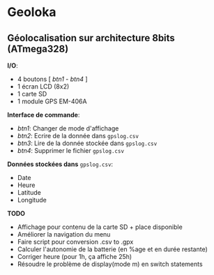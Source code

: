 # Geoloka

## Géolocalisation sur architecture 8bits (ATmega328)


**I/O**:
- 4 boutons [ _btn1_ - _btn4_ ]
- 1 écran LCD (8x2)
- 1 carte SD
- 1 module GPS EM-406A

**Interface de commande**:
- _btn1_: Changer de mode d'affichage
- _btn2_: Ecrire de la donnée dans `gpslog.csv`
- _btn3_: Lire de la donnée stockée dans `gpslog.csv`
- _btn4_: Supprimer le fichier `gpslog.csv`

**Données stockées dans** `gpslog.csv`:
- Date
- Heure
- Latitude
- Longitude

**TODO**
- Affichage pour contenu de la carte SD + place disponible
- Améliorer la navigation du menu
- Faire script pour conversion .csv to .gpx
- Calculer l'autonomie de la batterie (en %age et en durée restante)
- Corriger heure (pour 1h, ça affiche 25h)
- Résoudre le problème de display(mode m) en switch statements
